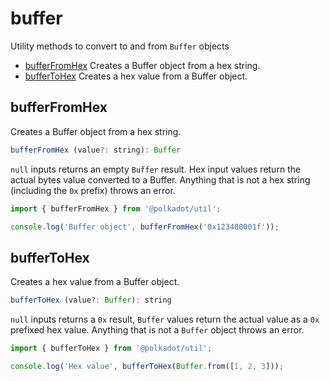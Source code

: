# buffer

Utility methods to convert to and from `Buffer` objects 

- [bufferFromHex](#bufferfromhex) Creates a Buffer object from a hex string.
- [bufferToHex](#buffertohex) Creates a hex value from a Buffer object.

## bufferFromHex

Creates a Buffer object from a hex string.

```js
bufferFromHex (value?: string): Buffer
```


`null` inputs returns an empty `Buffer` result. Hex input values return the actual bytes value converted to a Buffer. Anything that is not a hex string (including the `0x` prefix) throws an error.

```js
import { bufferFromHex } from '@polkadot/util';

console.log('Buffer object', bufferFromHex('0x123480001f'));
```

## bufferToHex

Creates a hex value from a Buffer object.

```js
bufferToHex (value?: Buffer): string
```


`null` inputs returns a `0x` result, `Buffer` values return the actual value as a `0x` prefixed hex value. Anything that is not a `Buffer` object throws an error.

```js
import { bufferToHex } from '@polkadot/util';

console.log('Hex value', bufferToHex(Buffer.from([1, 2, 3]));
```